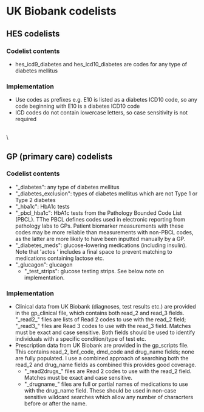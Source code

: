 # UK Biobank codelists

## HES codelists
### Codelist contents
* hes_icd9_diabetes and hes_icd10_diabetes are codes for any type of diabetes mellitus
### Implementation
* Use codes as prefixes e.g. E10 is listed as a diabetes ICD10 code, so any code beginning with E10 is a diabetes ICD10 code
* ICD codes do not contain lowercase letters, so case sensitivity is not required

\
\

## GP (primary care) codelists
### Codelist contents
* "\_diabetes": any type of diabetes mellitus
* "\_diabetes_exclusion": types of diabetes mellitus which are not Type 1 or Type 2 diabetes
* "\_hba1c": HbA1c tests
* "\_pbcl_hba1c": HbA1c tests from the Pathology Bounded Code List (PBCL). TThe PBCL defines codes used in electronic reporting from pathology labs to GPs. Patient biomarker measurements with these codes may be more reliable than measurements with non-PBCL codes, as the latter are more likely to have been inputted manually by a GP.
* "\_diabetes_meds": glucose-lowering medications (including insulin). Note that 'actos ' includes a final space to prevent matching to medications containing lactose etc.
* "\_glucagon": glucagon
  * "\_test_strips": glucose testing strips. See below note on implementation.
### Implementation
* Clinical data from UK Biobank (diagnoses, test results etc.) are provided in the gp_clinical file, which contains both read_2 and read_3 fields. "\_read2_" files are lists of Read 2 codes to use with the read_2 field; "\_read3_" files are Read 3 codes to use with the read_3 field. Matches must be exact and case sensitive. Both fields should be used to identify individuals with a specific condition/type of test etc.
* Prescription data from UK Biobank are provided in the gp_scripts file. This contains read_2, bnf_code, dmd_code and drug_name fields; none are fully populated. I use a combined approach of searching both the read_2 and drug_name fields as combined this provides good coverage.
  * "\_read2drugs_" files are Read 2 codes to use with the read_2 field. Matches must be exact and case sensitive.
  * "\_drugname_" files are full or partial names of medications to use with the drug_name field. These should be used in non-case sensitive wildcard searches which allow any number of characrters before or after the name.
